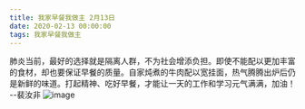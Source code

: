 ```yaml
---
title: 我家早餐我做主 2月13日
date: 2020-02-13 00:00:00
tags: 我家早餐我做主
---
```

肺炎当前，最好的选择就是隔离人群，不为社会增添负担。即使不能配以更加丰富的食材，却也要保证早餐的质量。自家炖煮的牛肉配以宽挂面，热气腾腾出炉后仍是新鲜的味道。打起精神、吃好早餐，才能让一天的工作和学习元气满满，加油！ --裴汝非
![image](1.jpg)
